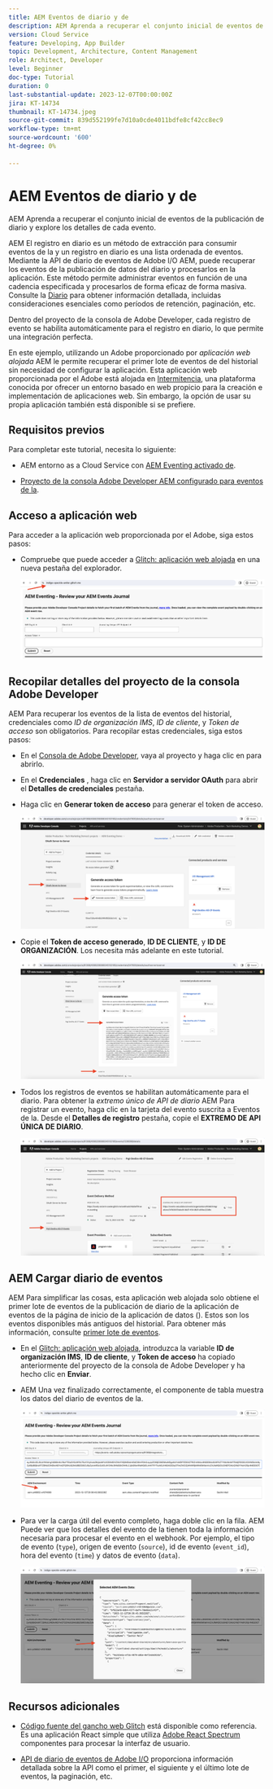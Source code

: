 ```yaml
---
title: AEM Eventos de diario y de
description: AEM Aprenda a recuperar el conjunto inicial de eventos de la publicación de diario y explore los detalles de cada evento.
version: Cloud Service
feature: Developing, App Builder
topic: Development, Architecture, Content Management
role: Architect, Developer
level: Beginner
doc-type: Tutorial
duration: 0
last-substantial-update: 2023-12-07T00:00:00Z
jira: KT-14734
thumbnail: KT-14734.jpeg
source-git-commit: 839d552199fe7d10a0cde4011bdfe8cf42cc8ec9
workflow-type: tm+mt
source-wordcount: '600'
ht-degree: 0%

---
```



# AEM Eventos de diario y de

AEM Aprenda a recuperar el conjunto inicial de eventos de la publicación de diario y explore los detalles de cada evento.

AEM El registro en diario es un método de extracción para consumir eventos de la y un registro en diario es una lista ordenada de eventos. Mediante la API de diario de eventos de Adobe I/O AEM, puede recuperar los eventos de la publicación de datos del diario y procesarlos en la aplicación. Este método permite administrar eventos en función de una cadencia especificada y procesarlos de forma eficaz de forma masiva. Consulte la [Diario](https://developer.adobe.com/events/docs/guides/journaling_intro/) para obtener información detallada, incluidas consideraciones esenciales como períodos de retención, paginación, etc.

Dentro del proyecto de la consola de Adobe Developer, cada registro de evento se habilita automáticamente para el registro en diario, lo que permite una integración perfecta.

En este ejemplo, utilizando un Adobe proporcionado por _aplicación web alojada_ AEM le permite recuperar el primer lote de eventos de del historial sin necesidad de configurar la aplicación. Esta aplicación web proporcionada por el Adobe está alojada en [Intermitencia](https://glitch.com/), una plataforma conocida por ofrecer un entorno basado en web propicio para la creación e implementación de aplicaciones web. Sin embargo, la opción de usar su propia aplicación también está disponible si se prefiere.

## Requisitos previos

Para completar este tutorial, necesita lo siguiente:

- AEM entorno as a Cloud Service con [AEM Eventing activado de](https://developer.adobe.com/experience-cloud/experience-manager-apis/guides/events/#enable-aem-events-on-your-aem-cloud-service-environment).

- [Proyecto de la consola Adobe Developer AEM configurado para eventos de la](https://developer.adobe.com/experience-cloud/experience-manager-apis/guides/events/#how-to-subscribe-to-aem-events-in-the-adobe-developer-console).

## Acceso a aplicación web

Para acceder a la aplicación web proporcionada por el Adobe, siga estos pasos:

- Compruebe que puede acceder a [Glitch: aplicación web alojada](https://indigo-speckle-antler.glitch.me/) en una nueva pestaña del explorador.

  ![Glitch: aplicación web alojada](../assets/examples/journaling/glitch-hosted-web-application.png)

## Recopilar detalles del proyecto de la consola Adobe Developer

AEM Para recuperar los eventos de la lista de eventos del historial, credenciales como _ID de organización IMS_, _ID de cliente_, y _Token de acceso_ son obligatorios. Para recopilar estas credenciales, siga estos pasos:

- En el [Consola de Adobe Developer](https://developer.adobe.com), vaya al proyecto y haga clic en para abrirlo.

- En el **Credenciales** , haga clic en **Servidor a servidor OAuth** para abrir el **Detalles de credenciales** pestaña.

- Haga clic en **Generar token de acceso** para generar el token de acceso.

  ![Generar token de acceso del proyecto de la consola Adobe Developer](../assets/examples/journaling/adobe-developer-console-project-generate-access-token.png)

- Copie el **Token de acceso generado**, **ID DE CLIENTE**, y **ID DE ORGANIZACIÓN**. Los necesita más adelante en este tutorial.

  ![Credenciales de copia de proyecto de la consola Adobe Developer](../assets/examples/journaling/adobe-developer-console-project-copy-credentials.png)

- Todos los registros de eventos se habilitan automáticamente para el diario. Para obtener la _extremo único de API de diario_ AEM Para registrar un evento, haga clic en la tarjeta del evento suscrita a Eventos de la. Desde el **Detalles de registro** pestaña, copie el **EXTREMO DE API ÚNICA DE DIARIO**.

  ![Tarjeta Eventos del proyecto de la consola Adobe Developer](../assets/examples/journaling/adobe-developer-console-project-events-card.png)

## AEM Cargar diario de eventos

AEM Para simplificar las cosas, esta aplicación web alojada solo obtiene el primer lote de eventos de la publicación de diario de la aplicación de eventos de la página de inicio de la aplicación de datos (). Estos son los eventos disponibles más antiguos del historial. Para obtener más información, consulte [primer lote de eventos](https://developer.adobe.com/events/docs/guides/api/journaling_api/#fetching-your-first-batch-of-events-from-the-journal).

- En el [Glitch: aplicación web alojada](https://indigo-speckle-antler.glitch.me/), introduzca la variable **ID de organización IMS**, **ID de cliente**, y **Token de acceso** ha copiado anteriormente del proyecto de la consola de Adobe Developer y ha hecho clic en **Enviar**.

- AEM Una vez finalizado correctamente, el componente de tabla muestra los datos del diario de eventos de la.

  ![AEM Datos de diario de eventos de](../assets/examples/journaling/load-journal.png)

- Para ver la carga útil del evento completo, haga doble clic en la fila. AEM Puede ver que los detalles del evento de la tienen toda la información necesaria para procesar el evento en el webhook. Por ejemplo, el tipo de evento (`type`), origen de evento (`source`), id de evento (`event_id`), hora del evento (`time`) y datos de evento (`data`).

  ![AEM Completar carga útil del evento](../assets/examples/journaling/complete-journal-data.png)

## Recursos adicionales

- [Código fuente del gancho web Glitch](https://glitch.com/edit/#!/indigo-speckle-antler) está disponible como referencia. Es una aplicación React simple que utiliza [Adobe React Spectrum](https://react-spectrum.adobe.com/react-spectrum/index.html) componentes para procesar la interfaz de usuario.

- [API de diario de eventos de Adobe I/O](https://developer.adobe.com/events/docs/guides/api/journaling_api/) proporciona información detallada sobre la API como el primer, el siguiente y el último lote de eventos, la paginación, etc.
